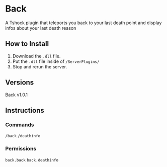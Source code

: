 # Back
A Tshock plugin that teleports you back to your last death point and display infos about your last death reason

## How to Install
1. Download the `.dll` file.
2. Put the `.dll` file inside of `/ServerPlugins/`
3. Stop and rerun the server.

## Versions
Back v1.0.1

## Instructions
### Commands
`/back`
`/deathinfo`

### Permissions
`back.back`
`back.deathinfo`

